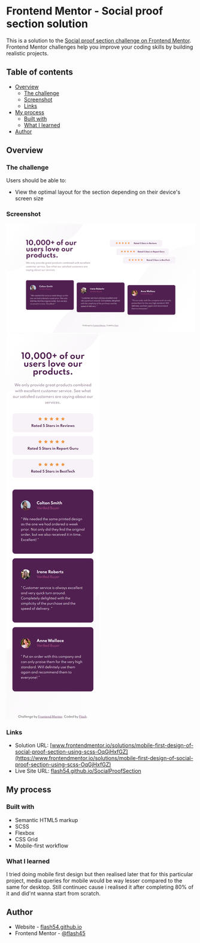 # Frontend Mentor - Social proof section solution

This is a solution to the [Social proof section challenge on Frontend Mentor](https://www.frontendmentor.io/challenges/social-proof-section-6e0qTv_bA). Frontend Mentor challenges help you improve your coding skills by building realistic projects. 

## Table of contents

- [Overview](#overview)
  - [The challenge](#the-challenge)
  - [Screenshot](#screenshot)
  - [Links](#links)
- [My process](#my-process)
  - [Built with](#built-with)
  - [What I learned](#what-i-learned)
- [Author](#author)


## Overview

### The challenge

Users should be able to:

- View the optimal layout for the section depending on their device's screen size

### Screenshot

![Desktop](./ss/desktop.png)
![Mobile](./ss/mobile.png)

### Links

- Solution URL: [www.frontendmentor.io/solutions/mobile-first-design-of-social-proof-section-using-scss-OqGjHxfGZ](https://www.frontendmentor.io/solutions/mobile-first-design-of-social-proof-section-using-scss-OqGjHxfGZ)
- Live Site URL: [flash54.github.io/SocialProofSection](https://flash54.github.io/SocialProofSection/)

## My process

### Built with

- Semantic HTML5 markup
- SCSS
- Flexbox
- CSS Grid
- Mobile-first workflow

### What I learned

I tried doing mobile first design but then realised later that for this particular project, media queries for mobile would be way lesser compared to the same for desktop. Still continuec cause i realised it after completing 80% of it and did'nt wanna start from scratch.

## Author

- Website - [flash54.github.io](https://flash54.github.io/)
- Frontend Mentor - [@flash45](https://www.frontendmentor.io/profile/flash45)

